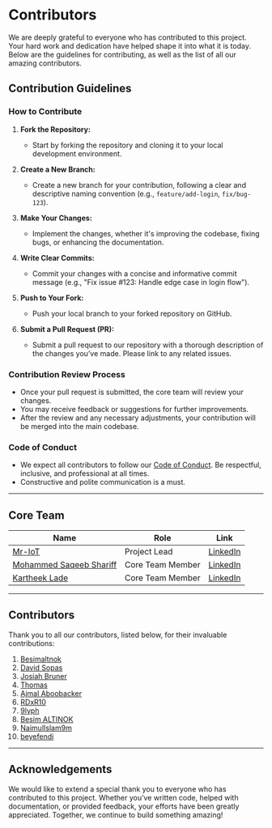# Contributors

We are deeply grateful to everyone who has contributed to this project. Your hard work and dedication have helped shape it into what it is today. Below are the guidelines for contributing, as well as the list of all our amazing contributors.

## Contribution Guidelines

### How to Contribute

1. **Fork the Repository:**
   - Start by forking the repository and cloning it to your local development environment.
   
2. **Create a New Branch:**
   - Create a new branch for your contribution, following a clear and descriptive naming convention (e.g., `feature/add-login`, `fix/bug-123`).
   
3. **Make Your Changes:**
   - Implement the changes, whether it's improving the codebase, fixing bugs, or enhancing the documentation.
   
4. **Write Clear Commits:**
   - Commit your changes with a concise and informative commit message (e.g., "Fix issue #123: Handle edge case in login flow").
   
5. **Push to Your Fork:**
   - Push your local branch to your forked repository on GitHub.
   
6. **Submit a Pull Request (PR):**
   - Submit a pull request to our repository with a thorough description of the changes you’ve made. Please link to any related issues.

### Contribution Review Process

- Once your pull request is submitted, the core team will review your changes.
- You may receive feedback or suggestions for further improvements.
- After the review and any necessary adjustments, your contribution will be merged into the main codebase.

### Code of Conduct

- We expect all contributors to follow our [Code of Conduct](link-to-code-of-conduct). Be respectful, inclusive, and professional at all times.
- Constructive and polite communication is a must.

---

## Core Team

| Name                              | Role             | Link                                                                 |
|----------------------------------- |------------------|----------------------------------------------------------------------|
| [Mr-IoT](https://github.com/v33ru)           | Project Lead     | [LinkedIn](https://www.linkedin.com/in/veeraiot/)                                 |
| [Mohammed Saqeeb Shariff](https://www.linkedin.com/in/mdsaqeeb/) | Core Team Member | [LinkedIn](https://www.linkedin.com/in/mdsaqeeb/)                     |
| [Kartheek Lade](https://github.com/KartheekLade)     | Core Team Member | [LinkedIn](https://www.linkedin.com/in/kartheeklade/)                             |


---

## Contributors

Thank you to all our contributors, listed below, for their invaluable contributions:

   1. [Besimaltnok](https://github.com/besimaltnok)
   2. [David Sopas](https://github.com/dsopas)
   3. [Josiah Bruner](https://github.com/JosiahOne)
   4. [Thomas](https://github.com/thom-s)
   5. [Ajmal Aboobacker](https://github.com/B3EF)
   6. [RDxR10](https://github.com/RDxR10)
   7. [9lyph](https://github.com/9lyph)
   8. [Besim ALTINOK](https://github.com/besimaltnok)
   9. [NaimulIslam9m](https://github.com/NaimulIslam9m)
   10. [beyefendi](https://github.com/beyefendi)

---

## Acknowledgements

We would like to extend a special thank you to everyone who has contributed to this project. Whether you’ve written code, helped with documentation, or provided feedback, your efforts have been greatly appreciated. Together, we continue to build something amazing!
